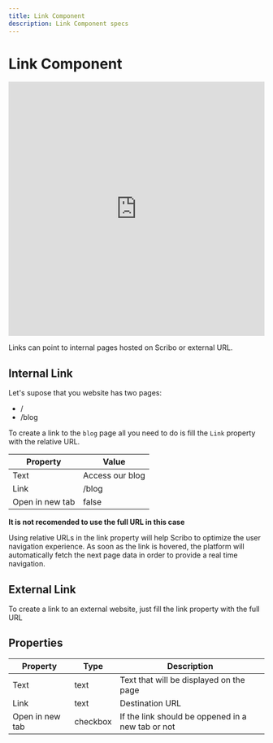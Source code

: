 ```yaml
---
title: Link Component
description: Link Component specs
---
```

# Link Component

<iframe width="100%" height="500" src="https://www.youtube.com/embed/Ru7el0Xn7aA" title="YouTube video player" frameborder="0" allow="accelerometer; autoplay; clipboard-write; encrypted-media; gyroscope; picture-in-picture" allowfullscreen></iframe>

Links can point to internal pages hosted on Scribo or external URL.

## Internal Link

Let's supose that you website has two pages:
- / 
- /blog

To create a link to the `blog` page all you need to do is fill the `Link` property with the relative URL.

| Property | Value   |
| -------- | ------ |
| Text     | Access our blog |
| Link     | /blog |
| Open in new tab     | false |

**It is not recomended to use the full URL in this case**

Using relative URLs in the link property will help Scribo to optimize the user navigation experience. As soon as the link is hovered, the platform will automatically fetch the next page data in order to provide a real time navigation.

## External Link

To create a link to an external website, just fill the link property with the full URL

## Properties

| Property | Type   | Description                       |
| -------- | ------ | --------------------------------- |
| Text     | text | Text that will be displayed on the page |
| Link     | text | Destination URL |
| Open in new tab     | checkbox | If the link should be oppened in a new tab or not |